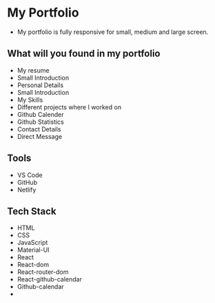 # My Portfolio
- My portfolio is fully responsive for small, medium and large screen.

## What will you found in my portfolio

- My resume
- Small Introduction
- Personal Details
- Small Introduction
- My Skills
- Different projects where I worked on
- Github Calender
- Github Statistics
- Contact Details
- Direct Message

## Tools
- VS Code
- GitHub
- Netlify

## Tech Stack
- HTML
- CSS
- JavaScript
- Material-UI
- React
- React-dom
- React-router-dom
- React-github-calendar
- Github-calendar
- 

